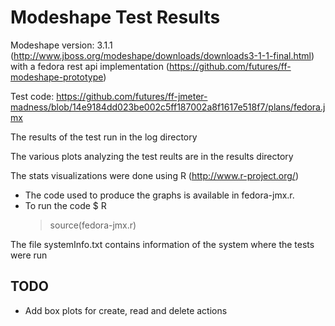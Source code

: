 Modeshape Test Results
=====================
Modeshape version: 3.1.1 (http://www.jboss.org/modeshape/downloads/downloads3-1-1-final.html) with a fedora rest api implementation (https://github.com/futures/ff-modeshape-prototype)

Test code: https://github.com/futures/ff-jmeter-madness/blob/14e9184dd023be002c5ff187002a8f1617e518f7/plans/fedora.jmx  

The results of the test run in the log directory  

The various plots analyzing the test reults are in the results directory  

The stats visualizations were done using R (http://www.r-project.org/) 
  * The code used to produce the graphs is available in fedora-jmx.r.  
  * To run the code
    $ R
    > source(fedora-jmx.r)

The file systemInfo.txt contains information of the system where the tests were run  

TODO
----
* Add box plots for create, read and delete actions 
